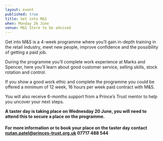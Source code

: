 ```yaml
---
layout: event
published: true
title: Get into M&S
when: Monday 26 June
venue: M&S Store to be advised
---
```


Get into M&S is a 4-week programme where you’ll gain in-depth training in the retail industry, meet new people, improve confidence and the possibility of getting a paid job.

During the programme you’ll complete work experience at Marks and Spencer, here you’ll learn about good customer service, selling skills, stock rotation and control.

If you show a good work ethic and complete the programme you could be offered a minimum of 12 week, 16 hours per week paid contract with M&S.  

You will also receive 6-months support from a Prince’s Trust mentor to help you uncover your next steps.

**A taster day is taking place on Wednesday 20 June, you will need to attend this to secure a place on the programme.**

#### For more information or to book your place on the taster day contact [nutan.patel@princes-trust.org.uk](mailto:nutan.patel@princes-trust.org.uk) 07717 488 544
